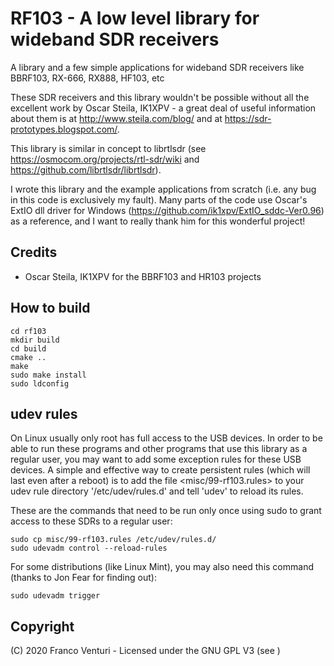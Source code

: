 # RF103 - A low level library for wideband SDR receivers

A library and a few simple applications for wideband SDR receivers like BBRF103, RX-666, RX888, HF103, etc

These SDR receivers and this library wouldn't be possible without all the excellent work by Oscar Steila, IK1XPV - a great deal of useful information about them is at <http://www.steila.com/blog/> and at <https://sdr-prototypes.blogspot.com/>.

This library is similar in concept to librtlsdr (see <https://osmocom.org/projects/rtl-sdr/wiki> and <https://github.com/librtlsdr/librtlsdr>).

I wrote this library and the example applications from scratch (i.e. any bug in this code is exclusively my fault). Many parts of the code use Oscar's ExtIO dll driver for Windows (<https://github.com/ik1xpv/ExtIO_sddc-Ver0.96>) as a reference, and I want to really thank him for this wonderful project!


## Credits

- Oscar Steila, IK1XPV for the BBRF103 and HR103 projects


## How to build

```
cd rf103
mkdir build
cd build
cmake ..
make
sudo make install
sudo ldconfig
```

## udev rules

On Linux usually only root has full access to the USB devices. In order to be able to run these programs and other programs that use this library as a regular user, you may want to add some exception rules for these USB devices. A simple and effective way to create persistent rules (which will last even after a reboot) is to add the file <misc/99-rf103.rules> to your udev rule directory '/etc/udev/rules.d' and tell 'udev' to reload its rules.

These are the commands that need to be run only once using sudo to grant access to these SDRs to a regular user:
```
sudo cp misc/99-rf103.rules /etc/udev/rules.d/
sudo udevadm control --reload-rules
```

For some distributions (like Linux Mint), you may also need this command (thanks to Jon Fear for finding out):
```
sudo udevadm trigger
```

## Copyright

(C) 2020 Franco Venturi - Licensed under the GNU GPL V3 (see <LICENSE>)
